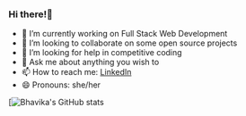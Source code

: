 ### Hi there!👋

- 🔭 I’m currently working on Full Stack Web Development
- 👯 I’m looking to collaborate on some open source projects
- 🤔 I’m looking for help in competitive coding
- 💬 Ask me about anything you wish to
- 📫 How to reach me: <a href="https://www.linkedin.com/in/bhavika-chandra/">LinkedIn</a>
- 😄 Pronouns: she/her

[![Bhavika's GitHub stats](https://github-readme-stats.vercel.app/api?username=Bhavika-Chandra&show_icons=true&theme=radical)

